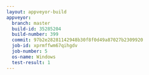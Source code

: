 ```yaml
---
layout: appveyor-build
appveyor:
  branch: master
  build-id: 35285204
  build-number: 399
  commit: 97b2e28281142948b30f8f0d49a87027b2309920
  job-id: xprmffwm67qihgdv
  job-number: 5
  os-name: Windows
  test-result: 1
---
```


